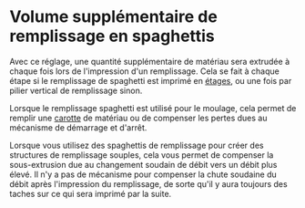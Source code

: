 Volume supplémentaire de remplissage en spaghettis
===

Avec ce réglage, une quantité supplémentaire de matériau sera extrudée à chaque fois lors de l'impression d'un remplissage. Cela se fait à chaque étape si le remplissage de spaghetti est imprimé en [étages](spaghetti_infill_stepped.md), ou une fois par pilier vertical de remplissage sinon.

Lorsque le remplissage spaghetti est utilisé pour le moulage, cela permet de remplir une [carotte](https://en.wikipedia.org/wiki/Sprue_\(manufacturing\)) de matériau ou de compenser les pertes dues au mécanisme de démarrage et d'arrêt.

Lorsque vous utilisez des spaghettis de remplissage pour créer des structures de remplissage souples, cela vous permet de compenser la sous-extrusion due au changement soudain de débit vers un débit plus élevé. Il n'y a pas de mécanisme pour compenser la chute soudaine du débit après l'impression du remplissage, de sorte qu'il y aura toujours des taches sur ce qui sera imprimé par la suite. 
